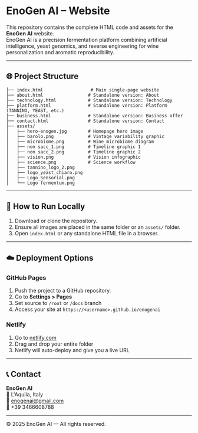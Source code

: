 # EnoGen AI – Website

This repository contains the complete HTML code and assets for the **EnoGen AI** website.  
EnoGen AI is a precision fermentation platform combining artificial intelligence, yeast genomics, and reverse engineering for wine personalization and aromatic reproducibility.

---

## 🌐 Project Structure

```
├── index.html                  # Main single-page website
├── about.html                 # Standalone version: About
├── technology.html            # Standalone version: Technology
├── platform.html              # Standalone version: Platform (TANNINO, YEAST, etc.)
├── business.html              # Standalone version: Business offer
├── contact.html               # Standalone version: Contact
├── assets/
│   ├── hero-enogen.jpg        # Homepage hero image
│   ├── barolo.png             # Vintage variability graphic
│   ├── microbiome.png         # Wine microbiome diagram
│   ├── non sacc_1.png         # Timeline graphic 1
│   ├── non sacc_2.png         # Timeline graphic 2
│   ├── vision.png             # Vision infographic
│   ├── science.png            # Science workflow
│   ├── tannino_logo_2.png
│   ├── logo_yeast_chiaro.png
│   ├── Logo_Sensorial.png
│   └── Logo fermentum.png
```

---

## 🚀 How to Run Locally

1. Download or clone the repository.
2. Ensure all images are placed in the same folder or an `assets/` folder.
3. Open `index.html` or any standalone HTML file in a browser.

---

## ☁️ Deployment Options

### GitHub Pages

1. Push the project to a GitHub repository.
2. Go to **Settings > Pages**
3. Set source to `/root` or `/docs` branch
4. Access your site at `https://<username>.github.io/enogenai`

### Netlify

1. Go to [netlify.com](https://netlify.com)
2. Drag and drop your entire folder
3. Netlify will auto-deploy and give you a live URL

---

## 📞 Contact

**EnoGen AI**  
📍 L'Aquila, Italy  
📧 enogenai@gmail.com  
📱 +39 3466608788

---

© 2025 EnoGen AI — All rights reserved.
